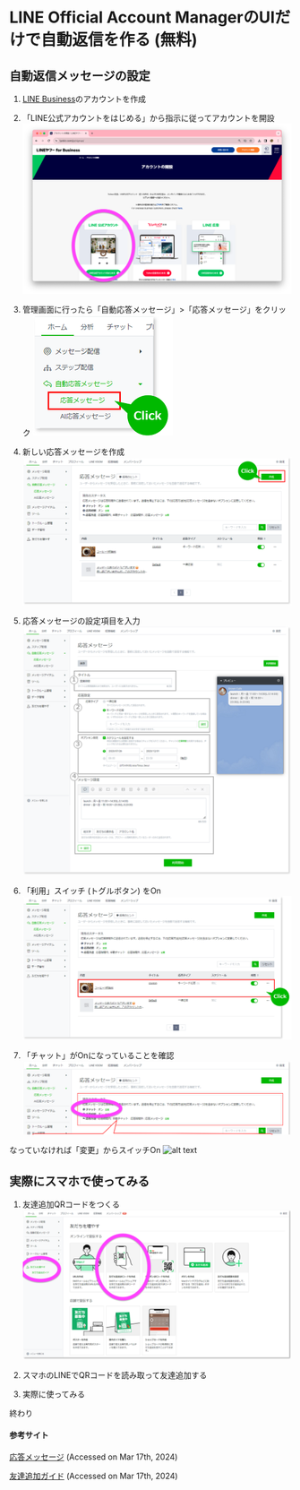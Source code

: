 # LINE Official Account ManagerのUIだけで自動返信を作る (無料)

## 自動返信メッセージの設定
1. [LINE Business](https://www.lycbiz.com/jp/signup/)のアカウントを作成

2. 「LINE公式アカウントをはじめる」から指示に従ってアカウントを開設
![alt text](create_account.png)

3. 管理画面に行ったら「自動応答メッセージ」>「応答メッセージ」をクリック
![alt text](auto-res-mes01.png)

4. 新しい応答メッセージを作成
![alt text](auto-res-mes02.png)

5.  応答メッセージの設定項目を入力
![alt text](auto-res-mes03.png)

6. 「利用」スイッチ (トグルボタン) をOn
![alt text](auto-res-mes04.png)

7. 「チャット」がOnになっていることを確認
![alt text](auto-res-mes05.png)

なっていなければ「変更」からスイッチOn
![alt text](auto-res-mes06.png)

## 実際にスマホで使ってみる
1. 友達追加QRコードをつくる
![alt text](gainfriends01.png)

2. スマホのLINEでQRコードを読み取って友達追加する

3. 実際に使ってみる

終わり

#### 参考サイト
[応答メッセージ](https://www.lycbiz.com/jp/manual/OfficialAccountManager/Auto-response-messages/) (Accessed on Mar 17th, 2024)<br>

[友達追加ガイド](https://www.lycbiz.com/jp/manual/OfficialAccountManager/gain-friends/) (Accessed on Mar 17th, 2024)
